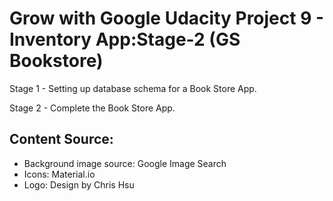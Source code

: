 # Grow with Google Udacity Project 9 - Inventory App:Stage-2 (GS Bookstore)

Stage 1 - Setting up database schema for a Book Store App.

Stage 2 - Complete the Book Store App.

## Content Source:
- Background image source: Google Image Search
- Icons: Material.io
- Logo: Design by Chris Hsu

